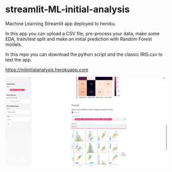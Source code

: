 # streamlit-ML-initial-analysis
Machine Learning Streamlit app deployed to heroku.

In this app you can upload a CSV file, pre-process your data, make some EDA, train/test split and make an initial prediction with Random Forest models.

In this repo you can download the python script and the classic IRIS.csv to test the app.

https://mlinitialanalysis.herokuapp.com

![png](printscreen.PNG)
